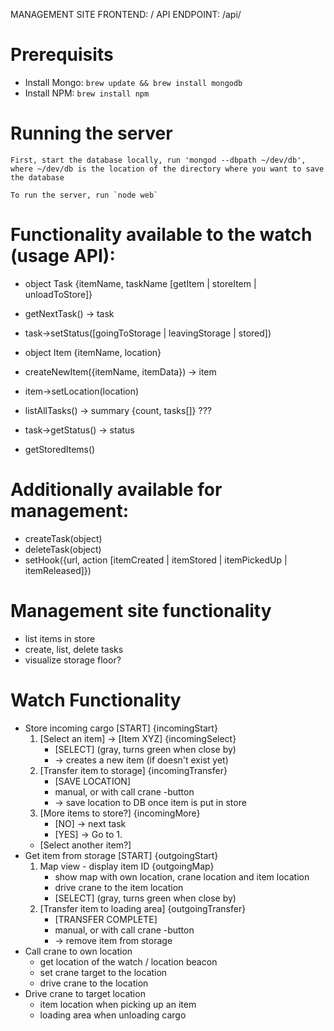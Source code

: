 

MANAGEMENT SITE FRONTEND: /
API ENDPOINT: /api/

# Prerequisits

- Install Mongo: `brew update && brew install mongodb`
- Install NPM: `brew install npm`


# Running the server

    First, start the database locally, run 'mongod --dbpath ~/dev/db', where ~/dev/db is the location of the directory where you want to save the database

    To run the server, run `node web`



# Functionality available to the watch (usage API):
- object Task {itemName, taskName [getItem | storeItem | unloadToStore]}
- getNextTask() -> task
- task->setStatus([goingToStorage | leavingStorage | stored])
- object Item {itemName, location}
- createNewItem({itemName, itemData}) -> item
- item->setLocation(location)

- listAllTasks() -> summary {count, tasks[]} ???
- task->getStatus() -> status
- getStoredItems()

# Additionally available for management:
- createTask(object)
- deleteTask(object)
- setHook({url, action [itemCreated | itemStored | itemPickedUp | itemReleased]})

# Management site functionality
- list items in store
- create, list, delete tasks
- visualize storage floor?

# Watch Functionality
- Store incoming cargo [START] {incomingStart}
    1. [Select an item] -> [Item XYZ] {incomingSelect}
        * [SELECT] (gray, turns green when close by)
        * -> creates a new item (if doesn't exist yet)
    2. [Transfer item to storage] {incomingTransfer}
        * [SAVE LOCATION]
        * manual, or with call crane -button
        * -> save location to DB once item is put in store
    3. [More items to store?] {incomingMore}
        * [NO] -> next task
        * [YES] -> Go to 1.
    + [Select another item?]
- Get item from storage [START] {outgoingStart}
    1. Map view - display item ID {outgoingMap}
        * show map with own location, crane location and item location
        * drive crane to the item location
        * [SELECT] (gray, turns green when close by)
    2. [Transfer item to loading area] {outgoingTransfer}
        * [TRANSFER COMPLETE]
        * manual, or with call crane -button
        * -> remove item from storage
- Call crane to own location
    + get location of the watch / location beacon
    + set crane target to the location
    + drive crane to the location
- Drive crane to target location
    + item location when picking up an item
    + loading area when unloading cargo

